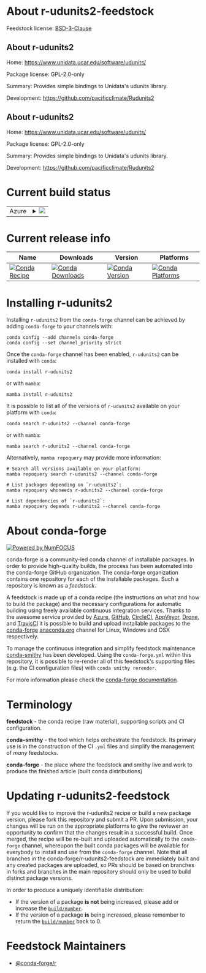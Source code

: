 About r-udunits2-feedstock
==========================

Feedstock license: [BSD-3-Clause](https://github.com/conda-forge/r-udunits2-feedstock/blob/main/LICENSE.txt)


About r-udunits2
----------------

Home: https://www.unidata.ucar.edu/software/udunits/

Package license: GPL-2.0-only

Summary: Provides simple bindings to Unidata's udunits library.

Development: https://github.com/pacificclimate/Rudunits2

About r-udunits2
----------------

Home: https://www.unidata.ucar.edu/software/udunits/

Package license: GPL-2.0-only

Summary: Provides simple bindings to Unidata's udunits library.

Development: https://github.com/pacificclimate/Rudunits2

Current build status
====================


<table>
    
  <tr>
    <td>Azure</td>
    <td>
      <details>
        <summary>
          <a href="https://dev.azure.com/conda-forge/feedstock-builds/_build/latest?definitionId=1761&branchName=main">
            <img src="https://dev.azure.com/conda-forge/feedstock-builds/_apis/build/status/r-udunits2-feedstock?branchName=main">
          </a>
        </summary>
        <table>
          <thead><tr><th>Variant</th><th>Status</th></tr></thead>
          <tbody><tr>
              <td>linux_64_r_base4.3</td>
              <td>
                <a href="https://dev.azure.com/conda-forge/feedstock-builds/_build/latest?definitionId=1761&branchName=main">
                  <img src="https://dev.azure.com/conda-forge/feedstock-builds/_apis/build/status/r-udunits2-feedstock?branchName=main&jobName=linux&configuration=linux%20linux_64_r_base4.3" alt="variant">
                </a>
              </td>
            </tr><tr>
              <td>linux_64_r_base4.4</td>
              <td>
                <a href="https://dev.azure.com/conda-forge/feedstock-builds/_build/latest?definitionId=1761&branchName=main">
                  <img src="https://dev.azure.com/conda-forge/feedstock-builds/_apis/build/status/r-udunits2-feedstock?branchName=main&jobName=linux&configuration=linux%20linux_64_r_base4.4" alt="variant">
                </a>
              </td>
            </tr><tr>
              <td>osx_64_r_base4.3</td>
              <td>
                <a href="https://dev.azure.com/conda-forge/feedstock-builds/_build/latest?definitionId=1761&branchName=main">
                  <img src="https://dev.azure.com/conda-forge/feedstock-builds/_apis/build/status/r-udunits2-feedstock?branchName=main&jobName=osx&configuration=osx%20osx_64_r_base4.3" alt="variant">
                </a>
              </td>
            </tr><tr>
              <td>osx_64_r_base4.4</td>
              <td>
                <a href="https://dev.azure.com/conda-forge/feedstock-builds/_build/latest?definitionId=1761&branchName=main">
                  <img src="https://dev.azure.com/conda-forge/feedstock-builds/_apis/build/status/r-udunits2-feedstock?branchName=main&jobName=osx&configuration=osx%20osx_64_r_base4.4" alt="variant">
                </a>
              </td>
            </tr><tr>
              <td>osx_arm64_r_base4.3</td>
              <td>
                <a href="https://dev.azure.com/conda-forge/feedstock-builds/_build/latest?definitionId=1761&branchName=main">
                  <img src="https://dev.azure.com/conda-forge/feedstock-builds/_apis/build/status/r-udunits2-feedstock?branchName=main&jobName=osx&configuration=osx%20osx_arm64_r_base4.3" alt="variant">
                </a>
              </td>
            </tr><tr>
              <td>osx_arm64_r_base4.4</td>
              <td>
                <a href="https://dev.azure.com/conda-forge/feedstock-builds/_build/latest?definitionId=1761&branchName=main">
                  <img src="https://dev.azure.com/conda-forge/feedstock-builds/_apis/build/status/r-udunits2-feedstock?branchName=main&jobName=osx&configuration=osx%20osx_arm64_r_base4.4" alt="variant">
                </a>
              </td>
            </tr>
          </tbody>
        </table>
      </details>
    </td>
  </tr>
</table>

Current release info
====================

| Name | Downloads | Version | Platforms |
| --- | --- | --- | --- |
| [![Conda Recipe](https://img.shields.io/badge/recipe-r--udunits2-green.svg)](https://anaconda.org/conda-forge/r-udunits2) | [![Conda Downloads](https://img.shields.io/conda/dn/conda-forge/r-udunits2.svg)](https://anaconda.org/conda-forge/r-udunits2) | [![Conda Version](https://img.shields.io/conda/vn/conda-forge/r-udunits2.svg)](https://anaconda.org/conda-forge/r-udunits2) | [![Conda Platforms](https://img.shields.io/conda/pn/conda-forge/r-udunits2.svg)](https://anaconda.org/conda-forge/r-udunits2) |

Installing r-udunits2
=====================

Installing `r-udunits2` from the `conda-forge` channel can be achieved by adding `conda-forge` to your channels with:

```
conda config --add channels conda-forge
conda config --set channel_priority strict
```

Once the `conda-forge` channel has been enabled, `r-udunits2` can be installed with `conda`:

```
conda install r-udunits2
```

or with `mamba`:

```
mamba install r-udunits2
```

It is possible to list all of the versions of `r-udunits2` available on your platform with `conda`:

```
conda search r-udunits2 --channel conda-forge
```

or with `mamba`:

```
mamba search r-udunits2 --channel conda-forge
```

Alternatively, `mamba repoquery` may provide more information:

```
# Search all versions available on your platform:
mamba repoquery search r-udunits2 --channel conda-forge

# List packages depending on `r-udunits2`:
mamba repoquery whoneeds r-udunits2 --channel conda-forge

# List dependencies of `r-udunits2`:
mamba repoquery depends r-udunits2 --channel conda-forge
```


About conda-forge
=================

[![Powered by
NumFOCUS](https://img.shields.io/badge/powered%20by-NumFOCUS-orange.svg?style=flat&colorA=E1523D&colorB=007D8A)](https://numfocus.org)

conda-forge is a community-led conda channel of installable packages.
In order to provide high-quality builds, the process has been automated into the
conda-forge GitHub organization. The conda-forge organization contains one repository
for each of the installable packages. Such a repository is known as a *feedstock*.

A feedstock is made up of a conda recipe (the instructions on what and how to build
the package) and the necessary configurations for automatic building using freely
available continuous integration services. Thanks to the awesome service provided by
[Azure](https://azure.microsoft.com/en-us/services/devops/), [GitHub](https://github.com/),
[CircleCI](https://circleci.com/), [AppVeyor](https://www.appveyor.com/),
[Drone](https://cloud.drone.io/welcome), and [TravisCI](https://travis-ci.com/)
it is possible to build and upload installable packages to the
[conda-forge](https://anaconda.org/conda-forge) [anaconda.org](https://anaconda.org/)
channel for Linux, Windows and OSX respectively.

To manage the continuous integration and simplify feedstock maintenance
[conda-smithy](https://github.com/conda-forge/conda-smithy) has been developed.
Using the ``conda-forge.yml`` within this repository, it is possible to re-render all of
this feedstock's supporting files (e.g. the CI configuration files) with ``conda smithy rerender``.

For more information please check the [conda-forge documentation](https://conda-forge.org/docs/).

Terminology
===========

**feedstock** - the conda recipe (raw material), supporting scripts and CI configuration.

**conda-smithy** - the tool which helps orchestrate the feedstock.
                   Its primary use is in the construction of the CI ``.yml`` files
                   and simplify the management of *many* feedstocks.

**conda-forge** - the place where the feedstock and smithy live and work to
                  produce the finished article (built conda distributions)


Updating r-udunits2-feedstock
=============================

If you would like to improve the r-udunits2 recipe or build a new
package version, please fork this repository and submit a PR. Upon submission,
your changes will be run on the appropriate platforms to give the reviewer an
opportunity to confirm that the changes result in a successful build. Once
merged, the recipe will be re-built and uploaded automatically to the
`conda-forge` channel, whereupon the built conda packages will be available for
everybody to install and use from the `conda-forge` channel.
Note that all branches in the conda-forge/r-udunits2-feedstock are
immediately built and any created packages are uploaded, so PRs should be based
on branches in forks and branches in the main repository should only be used to
build distinct package versions.

In order to produce a uniquely identifiable distribution:
 * If the version of a package **is not** being increased, please add or increase
   the [``build/number``](https://docs.conda.io/projects/conda-build/en/latest/resources/define-metadata.html#build-number-and-string).
 * If the version of a package **is** being increased, please remember to return
   the [``build/number``](https://docs.conda.io/projects/conda-build/en/latest/resources/define-metadata.html#build-number-and-string)
   back to 0.

Feedstock Maintainers
=====================

* [@conda-forge/r](https://github.com/orgs/conda-forge/teams/r/)

